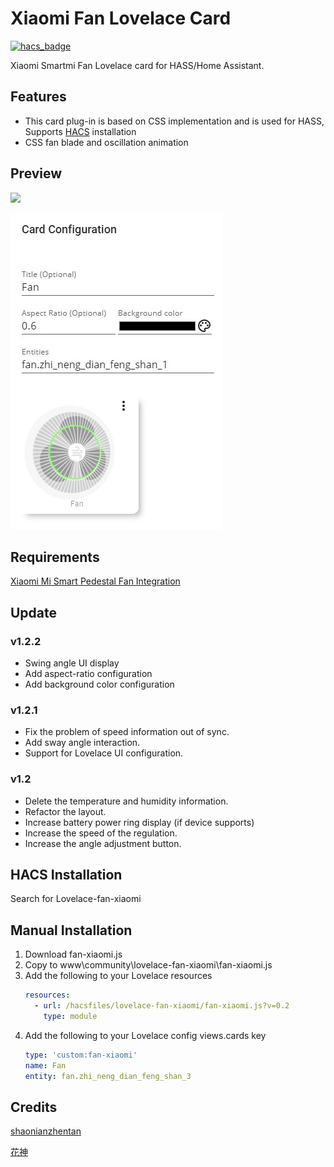 <!--
 * @Author        : fineemb
 * @Github        : https://github.com/fineemb
 * @Description   : 
 * @Date          : 2019-10-13 17:46:58
 * @LastEditors   : fineemb
 * @LastEditTime  : 2020-07-30 18:03:05
 -->
# Xiaomi Fan Lovelace Card
[![hacs_badge](https://img.shields.io/badge/HACS-Default-orange.svg)](https://github.com/custom-components/hacs)

Xiaomi Smartmi Fan Lovelace card for HASS/Home Assistant.

## Features
+  This card plug-in is based on CSS implementation and is used for HASS, Supports [HACS](https://github.com/custom-components/hacs) installation
+  CSS fan blade and oscillation animation
## Preview
![](02.gif) 

![](02.jpg)
## Requirements
  [Xiaomi Mi Smart Pedestal Fan Integration](https://github.com/syssi/xiaomi_fan)

## Update
### v1.2.2
 - Swing angle UI display
 - Add aspect-ratio configuration
 - Add background color configuration
### v1.2.1
 - Fix the problem of speed information out of sync.
 - Add sway angle interaction.
 - Support for Lovelace UI configuration.
### v1.2
 - Delete the temperature and humidity information.
 - Refactor the layout.
 - Increase battery power ring display (if device supports)
 - Increase the speed of the regulation.
 - Increase the angle adjustment button.
 
## HACS Installation
Search for Lovelace-fan-xiaomi
## Manual Installation
1.  Download fan-xiaomi.js 
1. Copy to www\community\lovelace-fan-xiaomi\fan-xiaomi.js
1.  Add the following to your Lovelace resources
    ``` yaml
    resources:
      - url: /hacsfiles/lovelace-fan-xiaomi/fan-xiaomi.js?v=0.2
        type: module
    ```
1.  Add the following to your Lovelace config views.cards key
    ``` yaml
    type: 'custom:fan-xiaomi'
    name: Fan
    entity: fan.zhi_neng_dian_feng_shan_3
    ```

## Credits
[shaonianzhentan](https://github.com/shaonianzhentan/) 

[花神](https://github.com/yaming116)
